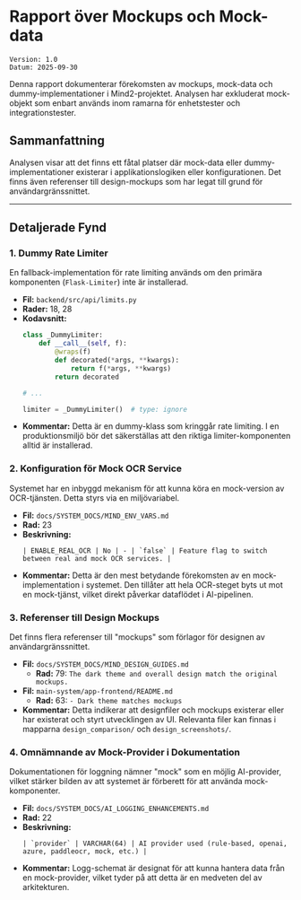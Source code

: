 # Rapport över Mockups och Mock-data

```
Version: 1.0
Datum: 2025-09-30
```

Denna rapport dokumenterar förekomsten av mockups, mock-data och dummy-implementationer i Mind2-projektet. Analysen har exkluderat mock-objekt som enbart används inom ramarna för enhetstester och integrationstester.

## Sammanfattning

Analysen visar att det finns ett fåtal platser där mock-data eller dummy-implementationer existerar i applikationslogiken eller konfigurationen. Det finns även referenser till design-mockups som har legat till grund för användargränssnittet.

--- 

## Detaljerade Fynd

### 1. Dummy Rate Limiter

En fallback-implementation för rate limiting används om den primära komponenten (`Flask-Limiter`) inte är installerad.

-   **Fil:** `backend/src/api/limits.py`
-   **Rader:** 18, 28
-   **Kodavsnitt:**
    ```python
    class _DummyLimiter:
        def __call__(self, f):
            @wraps(f)
            def decorated(*args, **kwargs):
                return f(*args, **kwargs)
            return decorated

    # ...

    limiter = _DummyLimiter()  # type: ignore
    ```
-   **Kommentar:** Detta är en dummy-klass som kringgår rate limiting. I en produktionsmiljö bör det säkerställas att den riktiga limiter-komponenten alltid är installerad.

### 2. Konfiguration för Mock OCR Service

Systemet har en inbyggd mekanism för att kunna köra en mock-version av OCR-tjänsten. Detta styrs via en miljövariabel.

-   **Fil:** `docs/SYSTEM_DOCS/MIND_ENV_VARS.md`
-   **Rad:** 23
-   **Beskrivning:**
    ```
    | ENABLE_REAL_OCR | No | - | `false` | Feature flag to switch between real and mock OCR services. |
    ```
-   **Kommentar:** Detta är den mest betydande förekomsten av en mock-implementation i systemet. Den tillåter att hela OCR-steget byts ut mot en mock-tjänst, vilket direkt påverkar dataflödet i AI-pipelinen.

### 3. Referenser till Design Mockups

Det finns flera referenser till "mockups" som förlagor för designen av användargränssnittet.

-   **Fil:** `docs/SYSTEM_DOCS/MIND_DESIGN_GUIDES.md`
    -   **Rad:** 79: `The dark theme and overall design match the original mockups.`
-   **Fil:** `main-system/app-frontend/README.md`
    -   **Rad:** 63: `- Dark theme matches mockups`
-   **Kommentar:** Detta indikerar att designfiler och mockups existerar eller har existerat och styrt utvecklingen av UI. Relevanta filer kan finnas i mapparna `design_comparison/` och `design_screenshots/`.

### 4. Omnämnande av Mock-Provider i Dokumentation

Dokumentationen för loggning nämner "mock" som en möjlig AI-provider, vilket stärker bilden av att systemet är förberett för att använda mock-komponenter.

-   **Fil:** `docs/SYSTEM_DOCS/AI_LOGGING_ENHANCEMENTS.md`
-   **Rad:** 22
-   **Beskrivning:**
    ```
    | `provider` | VARCHAR(64) | AI provider used (rule-based, openai, azure, paddleocr, mock, etc.) |
    ```
-   **Kommentar:** Logg-schemat är designat för att kunna hantera data från en mock-provider, vilket tyder på att detta är en medveten del av arkitekturen.
